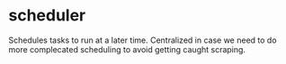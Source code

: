 # scheduler

Schedules tasks to run at a later time. Centralized in case we need to do more complecated scheduling to avoid getting caught scraping.
